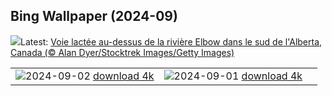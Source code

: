 ## Bing Wallpaper (2024-09)
![](https://www.bing.com/th?id=OHR.ElbowRiver_FR-CA9207316956_UHD.jpg&w=1000)Latest: [Voie lactée au-dessus de la rivière Elbow dans le sud de l'Alberta, Canada (© Alan Dyer/Stocktrek Images/Getty Images)](https://www.bing.com/th?id=OHR.ElbowRiver_FR-CA9207316956_UHD.jpg)

|      |      |      |
| :----: | :----: | :----: |
|![](https://www.bing.com/th?id=OHR.ThamesLondon_FR-CA6880655442_UHD.jpg&pid=hp&w=384&h=216&rs=1&c=4)2024-09-02 [download 4k](https://www.bing.com/th?id=OHR.ThamesLondon_FR-CA6880655442_UHD.jpg)|![](https://www.bing.com/th?id=OHR.DjanetAlgeria_FR-CA6148111657_UHD.jpg&pid=hp&w=384&h=216&rs=1&c=4)2024-09-01 [download 4k](https://www.bing.com/th?id=OHR.DjanetAlgeria_FR-CA6148111657_UHD.jpg)|